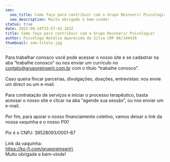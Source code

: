```yaml
---
seo:
  seo_title: Como faço para contribuir com o Grupo Reinserir Psicologia?
  seo_description: Muito obrigade e bem-vinde!
status: true
date: 2022-09-24T23:57:43.163Z
title: Como faço para contribuir com o Grupo Reinserir Psicologia?
author: Psicóloga Natália Aparecida da Silva CRP 06/144439
thumbnail: sem-título.jpg
---
```

<!--StartFragment-->

Para trabalhar conosco você pode acessar o nosso site e se cadastrar na aba “trabalhe conosco” ou nos enviar um currículo no contato@gruporeinserir.com.br com o título “trabalhe conosco”.\
\
Caso queira fincar parcerias, divulgações, doações, entrevistas: nos envie um direct ou um e-mail.\
\
Para contratação de serviços e iniciar o processo terapêutico, basta acessar o nosso site e clicar na aba “agende sua sessão”, ou nos enviar um e-mail.\
\
Por fim, para apoiar o nosso financiamento coletivo, vamos deixar o link da nossa vaquinha e o nosso PIX!\
\
Pix é o CNPJ: 39528093/0001-67\
\
Link da vaquinha:\
https://ko-fi.com/gruporeinserir\
\
Muito obrigade e bem-vinde!

<!--EndFragment-->